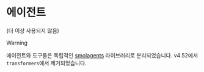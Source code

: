 <!--Copyright 2024 The HuggingFace Team. All rights reserved.

Licensed under the Apache License, Version 2.0 (the "License"); you may not use this file except in compliance with
the License. You may obtain a copy of the License at

http://www.apache.org/licenses/LICENSE-2.0

Unless required by applicable law or agreed to in writing, software distributed under the License is distributed on
an "AS IS" BASIS, WITHOUT WARRANTIES OR CONDITIONS OF ANY KIND, either express or implied. See the License for the
specific language governing permissions and limitations under the License.

⚠️ Note that this file is in Markdown but contain specific syntax for our doc-builder (similar to MDX) that may not be
rendered properly in your Markdown viewer.

-->

# 에이전트

(더 이상 사용되지 않음)

> [!WARNING]
> 에이전트와 도구들은 독립적인 [smolagents](https://huggingface.co/docs/smolagents/index) 라이브러리로 분리되었습니다. v4.52에서 `transformers`에서 제거되었습니다.
```